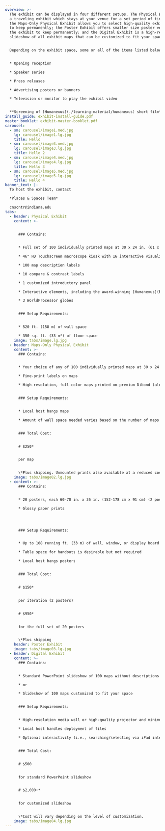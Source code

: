 ```yaml
---
overview: >-
  The exhibit can be displayed in four different setups. The Physical Exhibit is
  a traveling exhibit which stays at your venue for a set period of time;
  the Maps-Only Physical Exhibit allows you to select high-quality exhibit maps
  to keep permanently; the Poster Exhibit offers smaller size poster versions of
  the exhibit to keep permanently; and the Digital Exhibit is a high-resolution
  slideshow of all exhibit maps that can be customized to fit your space. 


  Depending on the exhibit space, some or all of the items listed below should be considered in conjunction with the exhibit:


  * Opening reception

  * Speaker series

  * Press releases

  * Advertising posters or banners

  * Television or monitor to play the exhibit video


  **Screening of [Humanexus](./learning-material/humanexus) short film**
install_guide: exhibit-install-guide.pdf
master_booklet: exhibit-master-booklet.pdf
carousel:
  - sm: carousel/image1.med.jpg
    lg: carousel/image1.lg.jpg
    title: Hello
  - sm: carousel/image3.med.jpg
    lg: carousel/image3.lg.jpg
    title: Hello 2
  - sm: carousel/image4.med.jpg
    lg: carousel/image4.lg.jpg
    title: Hello 3
  - sm: carousel/image5.med.jpg
    lg: carousel/image5.lg.jpg
    title: Hello 4
banner_text: |-
  To host the exhibit, contact

  *Places & Spaces Team*

  cnscntr@indiana.edu
tabs:
  - header: Physical Exhibit
    content: >-
      

      ### Contains:


      * Full set of 100 individually printed maps at 30 x 24 in. (61 x 76 cm) each

      * 46" HD Touchscreen macroscope kiosk with 16 interactive visualizations

      * 100 map description labels

      * 10 compare & contrast labels

      * 1 customized introductory panel

      * Interactive elements, including the award-winning [Humanexus](http://scimaps.org/bonus_materials.html) short film

      * 3 WorldProcessor globes


      ### Setup Requirements:


      * 520 ft. (158 m) of wall space

      * 350 sq. ft. (33 m²) of floor space
    image: tabs/image.lg.jpg
  - header: Maps-Only Physical Exhibit
    content: >-
      ### Contains:


      * Your choice of any of 100 individually printed maps at 30 x 24 in. (61 x 76 cm) each

      * Fine-print labels on maps

      * High-resolution, full-color maps printed on premium Dibond (aluminum composite sheet) with a french cleat backing for easy installation


      ### Setup Requirements:


      * Local host hangs maps

      * Amount of wall space needed varies based on the number of maps selected


      ### Total Cost:


      # $250*


      per map


      \*Plus shipping. Unmounted prints also available at a reduced cost.
    image: tabs/image02.lg.jpg
  - content: >-
      ### Contains:


      * 20 posters, each 60-70 in. x 36 in. (152-178 cm x 91 cm) (2 posters per iteration)

      * Glossy paper prints




      ### Setup Requirements:


      * Up to 108 running ft. (33 m) of wall, window, or display board space, depending on how many iterations shown.

      * Table space for handouts is desirable but not required

      * Local host hangs posters


      ### Total Cost:


      # $150*


      per iteration (2 posters)


      # $950*


      for the full set of 20 posters


      \*Plus shipping
    header: Poster Exhibit
    image: tabs/image03.lg.jpg
  - header: Digital Exhibit
    content: >-
      ### Contains:


      * Standard PowerPoint slideshow of 100 maps without descriptions (titles only)

      * or

      * Slideshow of 100 maps customized to fit your space


      ### Setup Requirements:


      * High-resolution media wall or high-quality projector and minimum 10 x 8 ft. (2.4 x 3 m) of light-colored wall space

      * Local host handles deployment of files

      * Optional interactivity (i.e., searching/selecting via iPad interface) has been implemented by some exhibit hosts.


      ### Total Cost:


      # $500


      for standard PowerPoint slideshow


      # $2,000+*


      for customized slideshow


      \*Cost will vary depending on the level of customization.
    image: tabs/image04.lg.jpg
---
```

